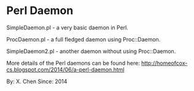 Perl Daemon
======

SimpleDaemon.pl - a very basic daemon in Perl.

ProcDaemon.pl - a full fledged daemon using Proc::Daemon.

SimpleDaemon2.pl - another daemon without using Proc::Daemon.

More details of the Perl daemons can be found here:
<a href="http://homeofcox-cs.blogspot.com/2014/06/a-perl-daemon.html">http://homeofcox-cs.blogspot.com/2014/06/a-perl-daemon.html</a>

By: X. Chen
Since: 2014
